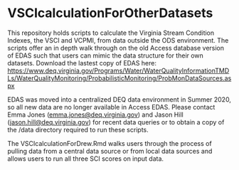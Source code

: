 # VSCIcalculationForOtherDatasets
This repository holds scripts to calculate the Virginia Stream Condition Indexes, the VSCI and VCPMI, from data outside the ODS environment. The scripts offer an in depth walk through on the old Access database version of EDAS such that users can mimic the data structure for their own datasets. Download the lastest copy of EDAS here: https://www.deq.virginia.gov/Programs/Water/WaterQualityInformationTMDLs/WaterQualityMonitoring/ProbabilisticMonitoring/ProbMonDataSources.aspx

EDAS was moved into a centralized DEQ data environment in Summer 2020, so all new data are no longer available in Access EDAS. Please contact Emma Jones (emma.jones@deq.virginia.gov) and Jason Hill (jason.hill@deq.virginia.gov) for recent data queries or to obtain a copy of the /data directory required to run these scripts.

The VSCIcalculationForDrew.Rmd walks users through the process of pulling data from a central data source or from local data sources and allows users to run all three SCI scores on input data.
